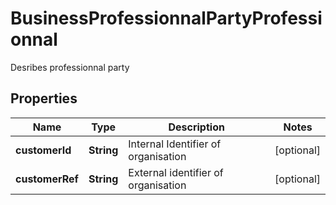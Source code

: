 

# BusinessProfessionnalPartyProfessionnal

Desribes professionnal party

## Properties

| Name | Type | Description | Notes |
|------------ | ------------- | ------------- | -------------|
|**customerId** | **String** | Internal Identifier of organisation |  [optional] |
|**customerRef** | **String** | External identifier of organisation |  [optional] |



